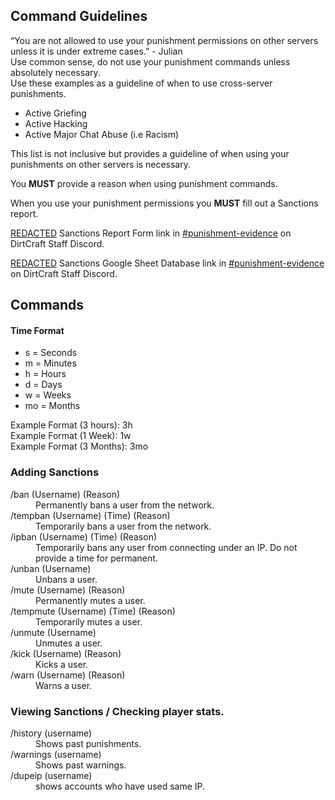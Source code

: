 ## Command Guidelines

“You are not allowed to use your punishment permissions on other servers unless it is under extreme cases.” - Julian <br>
Use common sense, do not use your punishment commands unless absolutely necessary. <br>
Use these examples as a guideline of when to use cross-server punishments.

* Active Griefing
* Active Hacking
* Active Major Chat Abuse (i.e Racism)

This list is not inclusive but provides a guideline of when using your punishments on other servers is necessary.

You **MUST** provide a reason when using punishment commands.

When you use your punishment permissions you **MUST** fill out a Sanctions report.

[REDACTED](https://storage.googleapis.com/relay-assets/2015/07/_featuredContent/redacted.png) Sanctions Report Form link in [#punishment-evidence](https://discordapp.com/channels/568930779191574568/569639050944839684/586567355065171973) on DirtCraft Staff Discord.

[REDACTED](https://storage.googleapis.com/relay-assets/2015/07/_featuredContent/redacted.png) Sanctions Google Sheet Database link in [#punishment-evidence](https://discordapp.com/channels/568930779191574568/569639050944839684/586567355065171973) on DirtCraft Staff Discord.

## Commands

#### Time Format
* s = Seconds
* m = Minutes
* h = Hours
* d = Days
* w = Weeks
* mo = Months

Example Format (3 hours): 3h <br>
Example Format (1 Week): 1w <br>
Example Format (3 Months): 3mo

### Adding Sanctions
<dl>
  <dt> /ban (Username) (Reason) </dt>
  <dd> Permanently bans a user from the network. </dd>
  <dt> /tempban (Username) (Time) (Reason) </dt>
  <dd> Temporarily bans a user from the network. </dd>
  <dt> /ipban (Username) (Time) (Reason) </dt>
  <dd> Temporarily bans any user from connecting under an IP. Do not provide a time for permanent. </dd>
  <dt> /unban (Username) </dt>
  <dd> Unbans a user. </dd>
  <dt> /mute (Username) (Reason) </dt>
  <dd> Permanently mutes a user. </dd>
  <dt> /tempmute (Username) (Time) (Reason) </dt>
  <dd> Temporarily mutes a user. </dd>
  <dt> /unmute (Username) </dt>
  <dd> Unmutes a user. </dd>
  <dt> /kick (Username) (Reason) </dt>
  <dd> Kicks a user. </dd>
  <dt> /warn (Username) (Reason)
  <dd> Warns a user. </dd>
</dl>

### Viewing Sanctions / Checking player stats.
<dl>
  <dt> /history (username) </dt>
  <dd> Shows past punishments. </dd>
  <dt> /warnings (username) </dt>
  <dd> Shows past warnings. </dd>
  <dt> /dupeip (username) </dt>
  <dd> shows accounts who have used same IP. </dd>
</dl>